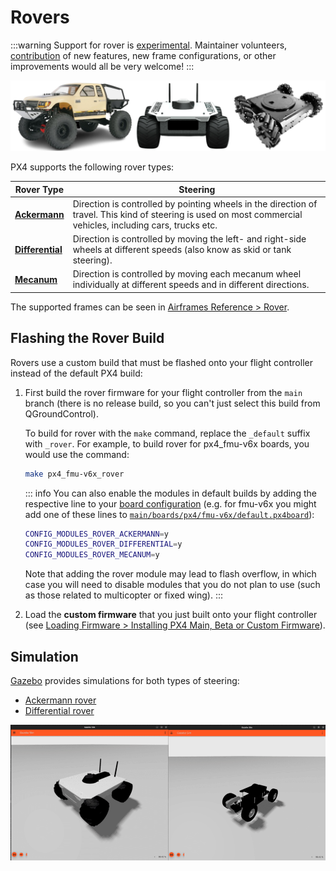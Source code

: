 # Rovers

<LinkedBadge type="warning" text="Experimental" url="../airframes/#experimental-vehicles"/>

:::warning
Support for rover is [experimental](../airframes/index.md#experimental-vehicles). Maintainer volunteers, [contribution](../contribute/index.md) of new features, new frame configurations, or other improvements would all be very welcome!
:::

![Rovers](../../assets/airframes/rover/rovers.png)

PX4 supports the following rover types:

| Rover Type                                          | Steering                                                                                                                                                      |
| --------------------------------------------------- | ------------------------------------------------------------------------------------------------------------------------------------------------------------- |
| [**Ackermann**](../frames_rover/ackermann.md)       | Direction is controlled by pointing wheels in the direction of travel. This kind of steering is used on most commercial vehicles, including cars, trucks etc. |
| [**Differential**](../frames_rover/differential.md) | Direction is controlled by moving the left- and right-side wheels at different speeds (also know as skid or tank steering).                                   |
| [**Mecanum**](../frames_rover/mecanum.md)           | Direction is controlled by moving each mecanum wheel individually at different speeds and in different directions.                                            |

The supported frames can be seen in [Airframes Reference > Rover](../airframes/airframe_reference.md#rover).

## Flashing the Rover Build

Rovers use a custom build that must be flashed onto your flight controller instead of the default PX4 build:

1. First build the rover firmware for your flight controller from the `main` branch (there is no release build, so you can't just select this build from QGroundControl).

   To build for rover with the `make` command, replace the `_default` suffix with `_rover`. For example, to build rover for px4_fmu-v6x boards, you would use the command:

   ```sh
   make px4_fmu-v6x_rover
   ```

   ::: info You can also enable the modules in default builds by adding the respective line to your [board configuration](../hardware/porting_guide_config.md) (e.g. for fmu-v6x you might add one of these lines to [`main/boards/px4/fmu-v6x/default.px4board`](https://github.com/PX4/PX4-Autopilot/blob/main/boards/px4/fmu-v6x/default.px4board)):

   ```sh
   CONFIG_MODULES_ROVER_ACKERMANN=y
   CONFIG_MODULES_ROVER_DIFFERENTIAL=y
   CONFIG_MODULES_ROVER_MECANUM=y
   ```

   Note that adding the rover module may lead to flash overflow, in which case you will need to disable modules that you do not plan to use (such as those related to multicopter or fixed wing).
:::

2. Load the **custom firmware** that you just built onto your flight controller (see [Loading Firmware > Installing PX4 Main, Beta or Custom Firmware](../config/firmware.md#installing-px4-main-beta-or-custom-firmware)).

## Simulation

[Gazebo](../sim_gazebo_gz/index.md) provides simulations for both types of steering:
- [Ackermann rover](../sim_gazebo_gz/vehicles.md#ackermann-rover)
- [Differential rover](../sim_gazebo_gz/vehicles.md#differential-rover)

![Rover gazebo simulation](../../assets/airframes/rover/rover_simulation.png)
